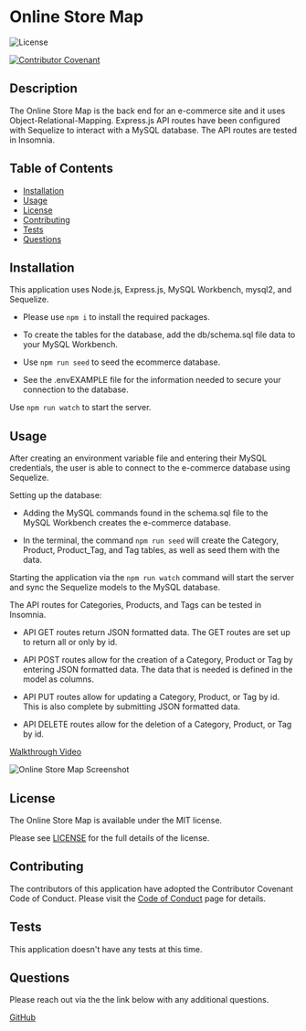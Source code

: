 
# Online Store Map

![License](https://img.shields.io/badge/license-MIT-blue.svg)

[![Contributor Covenant](https://img.shields.io/badge/Contributor%20Covenant-2.1-4baaaa.svg)](code_of_conduct.md)

## Description

The Online Store Map is the back end for an e-commerce site and it uses Object-Relational-Mapping. Express.js API routes have been configured with Sequelize to interact with a MySQL database. The API routes are tested in Insomnia.

## Table of Contents

- [Installation](#installation)
- [Usage](#usage)
- [License](#license)
- [Contributing](#contributing)
- [Tests](#tests)
- [Questions](#questions)

## Installation 

This application uses Node.js, Express.js, MySQL Workbench, mysql2, and Sequelize. 

* Please use `npm i` to install the required packages.

* To create the tables for the database, add the db/schema.sql file data to your MySQL Workbench.

* Use `npm run seed` to seed the ecommerce database.

* See the .envEXAMPLE file for the information needed to secure your connection to the database.

Use `npm run watch` to start the server.

## Usage 

After creating an environment variable file and entering their MySQL credentials, the user is able to connect to the e-commerce database using Sequelize.

Setting up the database:

* Adding the MySQL commands found in the schema.sql file to the MySQL Workbench creates the e-commerce database.

* In the terminal, the command `npm run seed` will create the Category, Product, Product_Tag, and Tag tables, as well as seed them with the data.

Starting the application via the `npm run watch` command will start the server and sync the Sequelize models to the MySQL database.

The API routes for Categories, Products, and Tags can be tested in Insomnia.

* API GET routes return JSON formatted data. The GET routes are set up to return all or only by id.

* API POST routes allow for the creation of a Category, Product or Tag by entering JSON formatted data. The data that is needed is defined in the model as columns.

* API PUT routes allow for updating a Category, Product, or Tag by id. This is also complete by submitting JSON formatted data.

* API DELETE routes allow for the deletion of a Category, Product, or Tag by id.

[Walkthrough Video]()

![Online Store Map Screenshot](./)

## License 

The Online Store Map is available under the MIT license.

Please see [LICENSE](./LICENSE) for the full details of the license.

## Contributing 

The contributors of this application have adopted the Contributor Covenant Code of Conduct. Please visit the [Code of Conduct](./CODE_OF_CONDUCT) page for details.

## Tests 

This application doesn't have any tests at this time.

## Questions 

Please reach out via the the link below with any additional questions. 

[GitHub](https://github.com/smdann)
